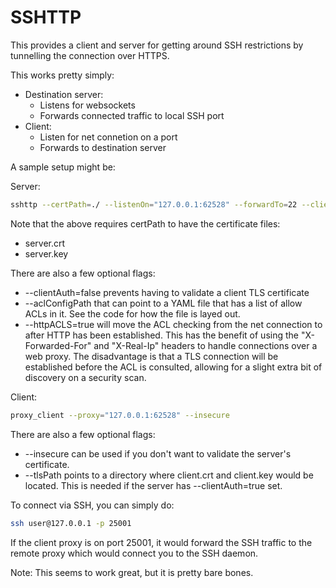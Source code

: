 # SSHTTP

This provides a client and server for getting around SSH restrictions by tunnelling the connection over HTTPS.

This works pretty simply:

* Destination server:
	* Listens for websockets
	* Forwards connected traffic to local SSH port
* Client:
	* Listen for net connetion on a port
	* Forwards to destination server

A sample setup might be:

Server:

```bash
sshttp --certPath=./ --listenOn="127.0.0.1:62528" --forwardTo=22 --clientAuth=false
```
Note that the above requires certPath to have the certificate files:

* server.crt
* server.key

There are also a few optional flags:

* --clientAuth=false prevents having to validate a client TLS certificate
* --aclConfigPath that can point to a YAML file that has a list of allow ACLs in it. See the code for how the file is layed out.
* --httpACLS=true will move the ACL checking from the net connection to after HTTP has been established. This has the benefit of using the "X-Forwarded-For" and "X-Real-Ip" headers to handle connections over a web proxy. The disadvantage is that a TLS connection will be established before the ACL is consulted, allowing for a slight extra bit of discovery on a security scan.

Client:

```bash
proxy_client --proxy="127.0.0.1:62528" --insecure
```

There are also a few optional flags:

* --insecure can be used if you don't want to validate the server's certificate.
* --tlsPath points to a directory where client.crt and client.key would be located. This is needed if the server has --clientAuth=true set.

To connect via SSH, you can simply do:

```bash
ssh user@127.0.0.1 -p 25001
```
If the client proxy is on port 25001, it would forward the SSH traffic to the remote proxy which would connect you to the SSH daemon.

Note: This seems to work great, but it is pretty bare bones.

